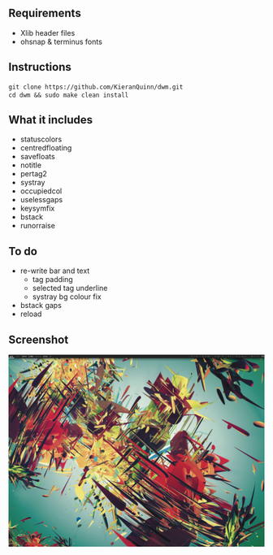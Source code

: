 Requirements
------------
* Xlib header files
* ohsnap & terminus fonts

Instructions
------------

	git clone https://github.com/KieranQuinn/dwm.git
	cd dwm && sudo make clean install
	
	
What it includes
----------------
* statuscolors
* centredfloating
* savefloats
* notitle
* pertag2
* systray
* occupiedcol
* uselessgaps
* keysymfix
* bstack
* runorraise
	
To do
-----
* re-write bar and text
	* tag padding
	* selected tag underline
	* systray bg colour fix
* bstack gaps
* reload

Screenshot
----------

![Screenshot](screenshot.png "my dwm")
